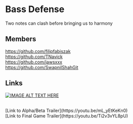 # Bass Defense

Two notes can clash before bringing us to harmony

## Members <br />
https://github.com/filipfabiszak <br />
https://github.com/TNavick <br />
https://github.com/jawsxxx <br />
https://github.com/SwapnilShahGit <br />

## Links <br />

[![IMAGE ALT TEXT HERE](https://img.youtube.com/vi/Ti2v3vYL8pU/0.jpg)](https://www.youtube.com/watch?v=Ti2v3vYL8pU)

<br />
[Link to Alpha/Beta Trailer](https://youtu.be/mL_yEtKeKn0)<br />
[Link to Final Game Trailer](https://youtu.be/Ti2v3vYL8pU)
